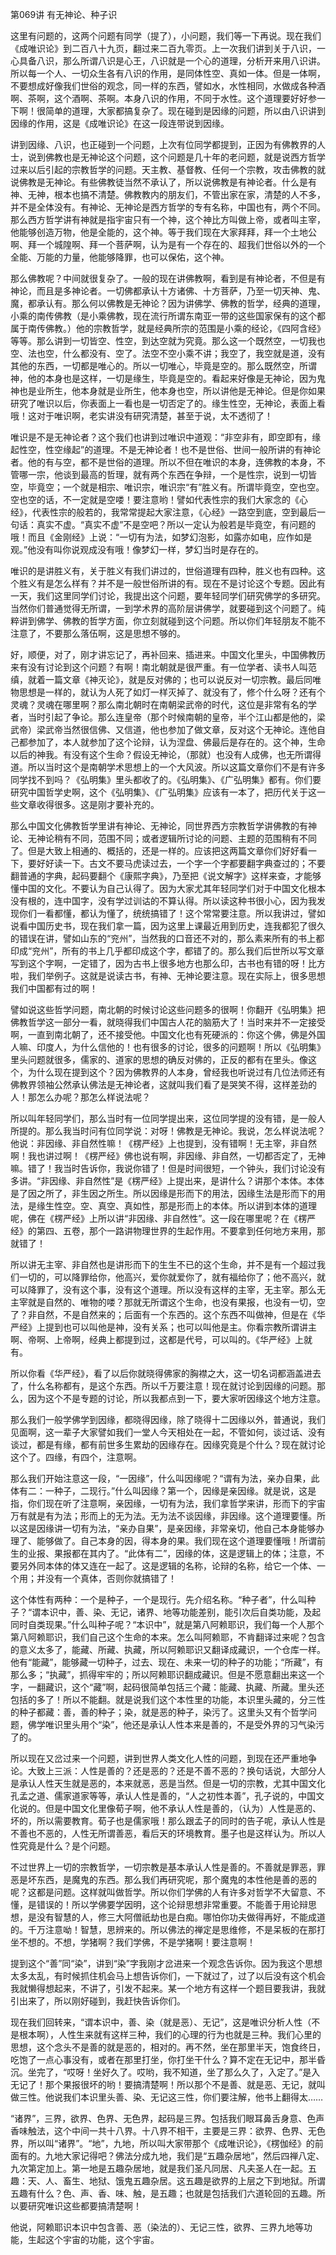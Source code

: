   

第069讲 有无神论、种子识

这里有问题的，这两个问题有同学（提了），小问题，我们等一下再说。现在我们《成唯识论》到二百八十九页，翻过来二百九零页。上一次我们讲到关于八识，一心具备八识，那么所谓八识是心王，八识就是一个心的道理，分析开来用八识讲。所以每一个人、一切众生各有八识的作用，是同体性空、真如一体。但是一体啊，不要想成好像我们世俗的观念，同一样的东西，譬如水，水性相同，水做成各种酒啊、茶啊，这个酒啊、茶啊。本身八识的作用，不同于水性。这个道理要好好参一下啊！很简单的道理，大家都搞复杂了。现在碰到是因缘的问题，所以由八识讲到因缘的作用，这是《成唯识论》在这一段连带说到因缘。

讲到因缘、八识，也正碰到一个问题，上次有位同学都提到，正因为有佛教界的人士，说到佛教也是无神论这个问题，这个问题是几十年的老问题，就是说西方哲学过来以后引起的宗教哲学的问题。天主教、基督教、任何一个宗教，攻击佛教的就说佛教是无神论。有些佛教徒当然不承认了，所以说佛教是有神论者。什么是有神、无神，根本也搞不清楚。佛教教内的朋友们，不管出家在家，清楚的人不多，并不是全体没有。有神论、无神论是西方哲学的专有名称，中国也有，两个不同。那么西方哲学讲有神就是指宇宙只有一个神，这个神比方叫做上帝，或者叫主宰，他能够创造万物，他是全能的，这个神。等于我们现在大家拜拜，拜一个土地公啊、拜一个城隍啊、拜一个菩萨啊，认为是有一个存在的、超我们世俗以外的一个全能、万能的力量，他能够降罪，也可以保佑，这个神。

那么佛教呢？中间就很复杂了。一般的现在讲佛教啊，看到是有神论者，不但是有神论，而且是多神论者。一切佛都承认十方诸佛、十方菩萨，乃至一切天神、鬼、魔，都承认有。那么何以佛教是无神论？因为讲佛学、佛教的哲学，经典的道理，小乘的南传佛教（是小乘佛教，现在流行所谓东南亚一带的这些国家保有的这个都属于南传佛教。）他的宗教哲学，就是经典所宗的范围是小乘的经论，《四阿含经》等等。那么讲到一切皆空、性空，到达空就为究竟。那么这一个既然空，一切我也空、法也空，什么都没有、空了。法空不空小乘不讲；我空了，我空就是道，没有其他的东西，一切都是唯心的。所以一切唯心，毕竟是空的。那么既然空，所谓神，他的本身也是这样，一切是缘生，毕竟是空的。看起来好像是无神论，因为鬼神也是业所生，他本身就是业所生，他本身也空，所以讲他是无神论。但是你如果研究了唯识以后，你表面上一看也是一切否定了的。缘生性空，无神论，表面上看哦！这对于唯识啊，老实讲没有研究清楚，甚至于说，太不透彻了！

唯识是不是无神论者？这个我们也讲到过唯识中道观：“非空非有，即空即有，缘起性空，性空缘起”的道理。不是无神论者！也不是世俗、世间一般所讲的有神论者。他的有与空，都不是世俗的道理。所以不但在唯识的本身，连佛教的本身，不管哪一宗，他谈到最高的哲理，就有两个东西在争辩，一个是性宗，说到一切皆空，毕竟空；一个就是相宗、唯识宗，唯识宗“有”胜义有。所谓毕竟空，空也空。空也空的话，不一定就是空喽！要注意哟！譬如代表性宗的我们大家念的《心经》，代表性宗的般若的，我常常提起大家注意，《心经》一路空到底，空到最后一句话：真实不虚。“真实不虚”不是空吧？所以一定认为般若是毕竟空，有问题的哦！而且《金刚经》上说：“一切有为法，如梦幻泡影，如露亦如电，应作如是观。”他没有叫你说观成没有哦！像梦幻一样，梦幻当时是存在的。

唯识的是讲胜义有，关于胜义有我们讲过的，世俗道理有四种，胜义也有四种。这个胜义有是怎么样有？并不是一般世俗所讲的有。现在不是讨论这个专题。因此有一天，我们这里同学们讨论，我提出这个问题，要年轻同学们研究佛学的多研究。当然你们普通觉得无所谓，一到学术界的高阶层讲佛学，就要碰到这个问题了。纯粹讲到佛学、佛教的哲学方面，你立刻就碰到这个问题。所以你们年轻朋友不能不注意了，不要那么落伍啊，这是思想不够的。

好，顺便，对了，刚才讲忘记了，再补回来、插进来。中国文化里头，中国佛教历来有没有讨论到这个问题？有啊！南北朝就是很严重。有一位学者、读书人叫范缜，就着一篇文章《神灭论》，就是反对佛的；也可以说反对一切宗教。最后同唯物思想是一样的，就认为人死了如灯一样灭掉了、就没有了，修个什么呀？还有个灵魂？灵魂在哪里啊？那么南北朝时在南朝梁武帝的时代，这位是非常有名的学者，当时引起了争论。那么连皇帝（那个时候南朝的皇帝，半个江山都是他的，梁武帝）梁武帝当然很信佛、又信道，他也参加了做文章，反对这个无神论。连他自己都参加了，本人就参加了这个论辩，认为涅盘、佛最后是存在的。这个神，生命以后的神我。有没有这个生命？假设无神论，（那就）也没有人成佛，也无所谓得道。所以当时这个是南朝学术思想上的一个大风波。所以这篇文章你们不是有许多同学找不到吗？《弘明集》里头都收了的。《弘明集》、《广弘明集》都有。你们要研究中国哲学史啊，这个《弘明集》、《广弘明集》应该有一本了，把历代关于这一些文章收得很多。这是刚才要补充的。

那么中国文化佛教哲学里讲有神论、无神论，同世界西方宗教哲学讲佛教的有神论、无神论稍有不同，范围不同；或者逻辑所讨论的问题、主题的范围稍有不同了。但是大致上相通的、概括的，还是一样的。应该把这两篇文章你们好好看一下，要好好读一下。古文不要马虎读过去，一个字一个字都要翻字典查过的；不要翻普通的字典，起码要翻个《康熙字典》，乃至把《说文解字》这样来查，才能够懂中国的文化。不要认为自己认得了。因为大家尤其年轻同学们对于中国文化根本没有根的，连中国字，没有学过训诂的不算认得。所以读这种书很小心，因为我发现你们一看都懂，都认为懂了，统统搞错了！这个常常要注意。所以我讲过，譬如说看中国历史书，现在我们拿一篇，因为这里上课最近用到历史，连我都犯了很久的错误在讲，譬如山东的“兖州”，当然我的口音还不对的，那么素来所有的书上都印成“兖州”，所有的书上几乎都印成这个字，都错了的。那么我们后世所以写文章写到这个字啊，一定错了，因为古书上很多地方也那么印，古书也有错的呀！比方啦，我们举例子。这就是说读古书，有神、无神论要注意。现在实际上，很多思想我们中国都有过的啊！

譬如说这些哲学问题，南北朝的时候讨论这些问题多的很啊！你翻开《弘明集》把佛教哲学这一部分一看，就晓得我们中国古人花的脑筋大了！当时来并不一定接受啊，一直到南北朝了，还不接受他。中国文化也有死硬派的：你这个佛，佛是外国人嘛、印度人，为什么信他的！也有很多的讨论，很多的问题啊！所以《弘明集》里头问题就很多，儒家的、道家的思想的确反对佛的，正反的都有在里头。像这个，为什么现在提到这个？因为佛教界的人本身，曾经我也听说过有几位法师还有佛教界领袖公然承认佛法是无神论者，这就叫我们看了是哭笑不得，这样差劲的人！那怎么办呢？那怎么样说法呢？

所以叫年轻同学们，那么当时有一位同学提出来，这位同学提的没有错，是一般人所提的。那么我当时问有位同学说：对呀！佛教是无神论。我说，怎么样说法呢？他说：非因缘、非自然性嘛！《楞严经》上也提到，没有错啊！无主宰，非自然啊！我也讲过啊！《楞严经》佛也说有啊，非因缘、非自然，一切都否定了，无神嘛。错了！我当时告诉你，我说你错了！但是时间很短，一个钟头，我们讨论没有多讲。“非因缘、非自然性”是《楞严经》上提出来，是讲什么？讲那个本体。本体是了因之所了，非生因之所生。所以因缘是形而下的用法，因缘生法是形而下的用法，是缘生性空。空、真空、真如性，那是形而上的本体。所以讲到本体的道理呢，佛在《楞严经》上所以讲“非因缘、非自然性”。这一段在哪里呢？在《楞严经》的第四、五卷，那个一路讲物理世界的生起作用。不要拿到任何地方来用，那就错了！

所以讲无主宰、非自然也是讲形而下的生生不已的这个生命，并不是有一个超过我们一切的，可以降罪给你，他高兴，爱你就爱你了，就有福给你了；他不高兴，就可以降罪了，没有这个事，没有这个道理。所以没有这样的主宰，无主宰。那么无主宰就是自然的、唯物的喽？那就无所谓这个生命，也没有果报，也没有一切，空了？非自然，不是自然来的；后面有一个东西的。这个东西不叫做神，但是在《华严经》上提到也可以叫他是神，没有关系；也可以叫他是主。你看宗教所谓讲主啊、帝啊、上帝啊，经典上都提到过，这都是代号，可以叫的。《华严经》上就有。

所以你看《华严经》，看了以后你就晓得佛家的胸襟之大，这一切名词都涵盖进去了，什么名称都有，是这个东西。所以千万要注意！现在就讨论到因缘的问题。那么，因为这个不是专题的讨论，所以我都点到一下，要大家听因缘这个地方注意。

那么我们一般学佛学到因缘，都晓得因缘，除了晓得十二因缘以外，普通说，我们见面啊，这一辈子大家譬如我们一堂人今天相处在一起，不管如何，谈过话、没有谈过，都是有缘，都有前世多生累劫的因缘存在。因缘究竟是个什么？现在就讨论这个了。四缘，有四个，注意啊。

那么我们开始注意这一段，“一因缘”，什么叫因缘呢？“谓有为法，亲办自果，此体有二：一种子，二现行。”什么叫因缘？第一个，因缘是亲因缘。就是说，这是指，你们现在听了注意啊，亲因缘，一切有为法，我们拿哲学来讲，形而下的宇宙万有就是有为法；形而上的无为法。无为法不谈因缘，非因缘。这个道理要懂。所以这是因缘讲一切有为法，“亲办自果”，是亲因缘，非常亲切，他自己本身能够办理了、能够做了。自己本身的因，得本身的果。我们现在这个道理要懂哦！所谓前生的业报、果报都在其内了。“此体有二”，因缘的体，这是逻辑上的体；注意，不要另外同本体的体又连在一起了。这是逻辑的名称，论辩的名称，给它一个体、一个用；并没有一个真体，否则你就搞错了！

这个体性有两种：一个是种子，一个是现行。先介绍名称。“种子者”，什么叫种子？“谓本识中，善、染、无记，诸界、地等功能差别，能引次后自类功能，及起同时自类现果。”什么叫种子呢？“本识中”，就是第八阿赖耶识，我们每一个人那个第八阿赖耶识，我们自己这个生命的本来。怎么叫阿赖耶，不肯翻译过来呢？包含的意义太多了，能藏、所藏、执藏，所以阿赖耶识又翻译成藏识，一个仓库一样。他有“能藏”，能够藏一切种子，过去、现在、未来一切的种子的功能；“所藏”，有那么多；“执藏”，抓得牢牢的；所以阿赖耶识翻成藏识。但是不愿意翻出来这一个字，一翻藏识，这个“藏”啊，起码很简单包括三个藏：能藏、执藏、所藏。里头还包括的多了！所以不能翻。就是说我们这个本性里的功能，本识里头藏的，分三性的种子都藏：善，善的种子；染，就是恶的种子，染污了。这里头又有个哲学问题，佛学唯识里头用个“染”，他还是承认人性本来是善的，不是受外界的习气染污了的。

所以现在又岔过来一个问题，讲到世界人类文化人性的问题，到现在还严重地争论。大致上三派：人性是善的？还是恶的？还是不善不恶的？换句话说，大部分人是承认人性天生就是恶的，本来就恶，恶是当然。但是一切的宗教，尤其中国文化孔孟之道、儒家道家等等，承认人性是善的，“人之初性本善”，孔子说的，中国文化说的。但是中国文化里像荀子啊，他不承认人性是善的，（认为）人性是恶的、坏的，所以需要教育。荀子也是儒家哦！那么跟孟子的同时的告子呢，承认人性是不善也不恶的，人性无所谓善恶，看后天的环境教育。墨子也是这样认为。所以人性究竟是什么？是个问题。

不过世界上一切的宗教哲学，一切宗教是基本承认人性是善的。不善就是罪恶，罪恶是坏东西，是魔鬼的东西。那么我们再研究呢，那个魔鬼的本性他是善的恶的呢？这都是问题。这样就叫做哲学。所以你们学佛的人有许多对哲学不大留意、不懂，是错误的！所以学佛要学因明，这个论辩思想非常重要。不能善于用论辩思想，是没有智慧的人，修三大阿僧祇劫也是白痴。哪怕你功夫做得再好，不能成道的。千万注意呦！智慧，思辨来的。所以佛法的禅定是思维修，不是呆板的在那打坐不想的。不想，学猪啊？我们学佛，不是学猪啊！要注意啊！

提到这个“善”同“染”，讲到“染”字我刚才岔进来一个观念告诉你。因为我这个思想太多太乱，有时候抓住机会马上想告诉你们，一下就过了，过了以后没有这个机会我就懒得想起来，不讲了，引发不起来。某一个地方有这样一个题目要我讲，我就引出来了，所以刚好碰到，我赶快告诉你们。

现在我们回转来，“谓本识中，善、染（就是恶）、无记”，这是唯识分析人性（不是根本啊），人性生来就有这样三种，我们的心理的行为也就是三种。我们心里的思想，这个念头不是善的就是恶的，相对的。再不然，坐在那里半天，饱食终日，吃饱了一点心事没有，或者在那里打坐，你打坐干什么？算不定在无记中，那半昏沉。坐完了，“哎呀！坐好久了。哎哟，我不知道，坐了那么久了，入定了。”是入无记了！那个果报很坏的哟！要搞清楚啊！所以那个不是善、就是恶、无记，就叫做三性。他说我们本识里头善、染、无记这三性，你们要注解，他书上翻得太……

“诸界”，三界，欲界、色界、无色界，起码是三界。包括我们眼耳鼻舌身意、色声香味触法，这个中间一共十八界。十八界不相干，主要是三界：欲界、色界、无色界，所以叫“诸界”。“地”，九地，所以叫大家带那个《成唯识论》，《楞伽经》的前面有的。九地大家记得吧？佛法分成九地，我们是“五趣杂居地”，然后四禅八定、九次第定加上。第一地是五趣杂居地，就是我们圣凡同居、凡夫圣人在一起。五趣：天、人、畜生、地狱、饿鬼五趣杂居。这五趣是欲界的上层之下到地狱。所谓五趣有什么？色、声、香、味、触，是五趣；也就是包括我们六道轮回的五趣。所以要研究唯识这些都要搞清楚啊！

他说，阿赖耶识本识中包含善、恶（染法的）、无记三性，欲界、三界九地等功能，生起这个宇宙的功能，这个宇宙。